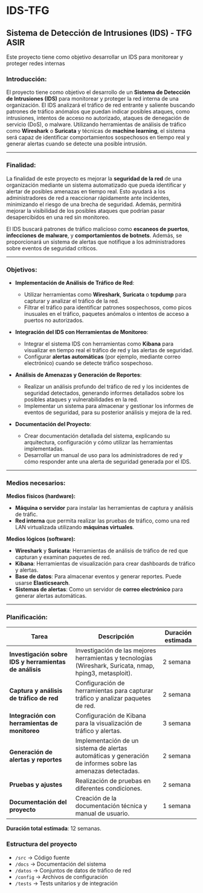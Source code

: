 
# IDS-TFG
## Sistema de Detección de Intrusiones (IDS) - TFG ASIR
Este proyecto tiene como objetivo desarrollar un IDS para monitorear y proteger redes internas

### **Introducción:**

El proyecto tiene como objetivo el desarrollo de un **Sistema de Detección de Intrusiones (IDS)** para monitorear y proteger la red interna de una organización. El IDS analizará el tráfico de red entrante y saliente buscando patrones de tráfico anómalos que puedan indicar posibles ataques, como intrusiones, intentos de acceso no autorizado, ataques de denegación de servicio (DoS), o malware. Utilizando herramientas de análisis de tráfico como **Wireshark** o **Suricata** y técnicas de **machine learning**, el sistema será capaz de identificar comportamientos sospechosos en tiempo real y generar alertas cuando se detecte una posible intrusión.

---

### **Finalidad:**

La finalidad de este proyecto es mejorar la **seguridad de la red** de una organización mediante un sistema automatizado que pueda identificar y alertar de posibles amenazas en tiempo real. Esto ayudará a los administradores de red a reaccionar rápidamente ante incidentes, minimizando el riesgo de una brecha de seguridad. Además, permitirá mejorar la visibilidad de los posibles ataques que podrían pasar desapercibidos en una red sin monitoreo.

El IDS buscará patrones de tráfico malicioso como **escaneos de puertos**, **infecciones de malware**, y **comportamientos de botnets**. Además, se proporcionará un sistema de alertas que notifique a los administradores sobre eventos de seguridad críticos.

---

### **Objetivos:**

- **Implementación de Análisis de Tráfico de Red**:
    
    - Utilizar herramientas como **Wireshark**, **Suricata** o **tcpdump** para capturar y analizar el tráfico de la red.
    - Filtrar el tráfico para identificar patrones sospechosos, como picos inusuales en el tráfico, paquetes anómalos o intentos de acceso a puertos no autorizados.
    
- **Integración del IDS con Herramientas de Monitoreo**:
    
    - Integrar el sistema IDS con herramientas como **Kibana** para visualizar en tiempo real el tráfico de red y las alertas de seguridad.
    - Configurar **alertas automáticas** (por ejemplo, mediante correo electrónico) cuando se detecte tráfico sospechoso.
    
- **Análisis de Amenazas y Generación de Reportes**:
    
    - Realizar un análisis profundo del tráfico de red y los incidentes de seguridad detectados, generando informes detallados sobre los posibles ataques y vulnerabilidades en la red.
    - Implementar un sistema para almacenar y gestionar los informes de eventos de seguridad, para su posterior análisis y mejora de la red.

- **Documentación del Proyecto**:
    
    - Crear documentación detallada del sistema, explicando su arquitectura, configuración y cómo utilizar las herramientas implementadas.
    - Desarrollar un manual de uso para los administradores de red y cómo responder ante una alerta de seguridad generada por el IDS.

---

### **Medios necesarios:**

**Medios físicos (hardware):**

- **Máquina o servidor** para instalar las herramientas de captura y análisis de tráfic.
- **Red interna** que permita realizar las pruebas de tráfico, como una red LAN virtualizada utilizando **máquinas virtuales**.

**Medios lógicos (software):**

- **Wireshark** y **Suricata**: Herramientas de análisis de tráfico de red que capturan y examinan paquetes de red.
- **Kibana**: Herramientas de visualización para crear dashboards de tráfico y alertas.
- **Base de datos**: Para almacenar eventos y generar reportes. Puede usarse **Elasticsearch**.
- **Sistemas de alertas**: Como un servidor de **correo electrónico** para generar alertas automáticas.
---

### **Planificación:**

| **Tarea**                                              | **Descripción**                                                                                             | **Duración estimada** |
| ------------------------------------------------------ | ----------------------------------------------------------------------------------------------------------- | --------------------- |
| **Investigación sobre IDS y herramientas de análisis** | Investigación de las mejores herramientas y tecnologías (Wireshark, Suricata, nmap, hping3, metasploit).    | 2 semana              |
| **Captura y análisis de tráfico de red**               | Configuración de herramientas para capturar tráfico y analizar paquetes de red.                             | 2 semana              |
| **Integración con herramientas de monitoreo**          | Configuración de Kibana para la visualización de tráfico y alertas.                                         | 3 semana              |
| **Generación de alertas y reportes**                   | Implementación de un sistema de alertas automáticas y generación de informes sobre las amenazas detectadas. | 2 semana              |
| **Pruebas y ajustes**                                  | Realización de pruebas en diferentes condiciones.                                                           | 2 semana              |
| **Documentación del proyecto**                         | Creación de la documentación técnica y manual de usuario.                                                   | 1 semana              |

**Duración total estimada**: 12 semanas.




















### Estructura del proyecto
- `/src` → Código fuente
- `/docs` → Documentación del sistema
- `/datos` → Conjuntos de datos de tráfico de red
- `/config` → Archivos de configuración
- `/tests` → Tests unitarios y de integración
